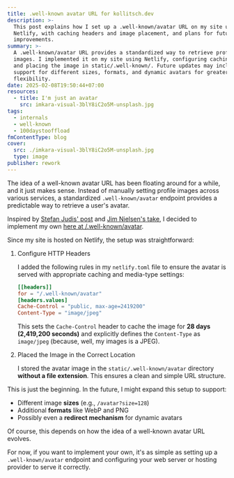 ```yaml
---
title: .well-known avatar URL for kollitsch.dev
description: >-
  This post explains how I set up a .well-known/avatar URL on my site using
  Netlify, with caching headers and image placement, and plans for future
  improvements.
summary: >-
  A .well-known/avatar URL provides a standardized way to retrieve profile
  images. I implemented it on my site using Netlify, configuring caching headers
  and placing the image in static/.well-known/. Future updates may include
  support for different sizes, formats, and dynamic avatars for greater
  flexibility.
date: 2025-02-08T19:50:44+07:00
resources:
  - title: I'm just an avatar
    src: imkara-visual-3blY8iC2o5M-unsplash.jpg
tags:
  - internals
  - well-known
  - 100daystooffload
fmContentType: blog
cover:
  src: ./imkara-visual-3blY8iC2o5M-unsplash.jpg
  type: image
publisher: rework
---
```


The idea of a well-known avatar URL has been floating around for a while, and it just makes sense. Instead of manually setting profile images across various services, a standardized `.well-known/avatar` endpoint provides a predictable way to retrieve a user's avatar.

Inspired by [Stefan Judis' post](https://www.stefanjudis.com/blog/a-well-known-avatar-url-would-be-dang-cool/) and [Jim Nielsen's take](https://blog.jim-nielsen.com/2023/well-known-avatar/), I decided to implement my own [here at /.well-known/avatar](https://kollitsch.dev/.well-known/avatar).

Since my site is hosted on Netlify, the setup was straightforward:

1. Configure HTTP Headers

   I added the following rules in my `netlify.toml` file to ensure the avatar is served with appropriate caching and media-type settings:

   ```toml
   [[headers]]
   for = "/.well-known/avatar"
   [headers.values]
   Cache-Control = "public, max-age=2419200"
   Content-Type = "image/jpeg"
   ```

   This sets the `Cache-Control` header to cache the image for **28 days (2,419,200 seconds)** and explicitly defines the `Content-Type` as `image/jpeg` (because, well, my images is a JPEG).

2. Placed the Image in the Correct Location

   I stored the avatar image in the `static/.well-known/avatar` directory **without a file extension**. This ensures a clean and simple URL structure.

This is just the beginning. In the future, I might expand this setup to support:

* Different image **sizes** (e.g., `/avatar?size=128`)
* Additional **formats** like WebP and PNG
* Possibly even a **redirect mechanism** for dynamic avatars

Of course, this depends on how the idea of a well-known avatar URL evolves.

For now, if you want to implement your own, it's as simple as setting up a `.well-known/avatar` endpoint and configuring your web server or hosting provider to serve it correctly.
